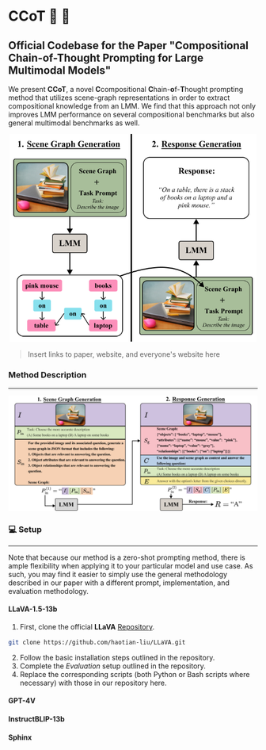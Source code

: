 # CCoT 🧩 🧠
Official Codebase for the Paper "Compositional Chain-of-Thought Prompting for Large Multimodal Models"
---
We present **CCoT**, a novel **C**compositional **C**hain-**o**f-**T**hought prompting method that utilizes scene-graph representations in order to extract compositional knowledge from an LMM. We find that this approach not only improves LMM performance on several compositional benchmarks but also general multimodal benchmarks as well. 

<p align="center">
  <img src=images/fig1_v7.png width="500"/>
</p>

> Insert links to paper, website, and everyone's website here

### Method Description
---

<p align="center">
  <img src=images/fig2_v8.png />
</p>

### 💻 Setup
---
Note that because our method is a zero-shot prompting method, there is ample flexibility when applying it to your particular model and use case. As such, you may find it easier to simply use the general methodology described in our paper with a different prompt, implementation, and evaluation methodology.

#### LLaVA-1.5-13b
1. First, clone the official **LLaVA** [Repository](https://github.com/haotian-liu/LLaVA).
```bash
git clone https://github.com/haotian-liu/LLaVA.git
```
2. Follow the basic installation steps outlined in the repository.
3. Complete the *Evaluation* setup outlined in the repository.
4. Replace the corresponding scripts (both Python or Bash scripts where necessary) with those in our repository here.

#### GPT-4V

#### InstructBLIP-13b

#### Sphinx

